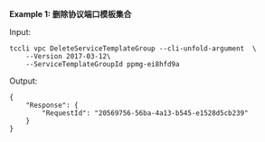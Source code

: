 **Example 1: 删除协议端口模板集合**



Input: 

```
tccli vpc DeleteServiceTemplateGroup --cli-unfold-argument  \
    --Version 2017-03-12\
    --ServiceTemplateGroupId ppmg-ei8hfd9a
```

Output: 
```
{
    "Response": {
        "RequestId": "20569756-56ba-4a13-b545-e1528d5cb239"
    }
}
```

